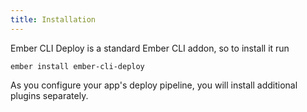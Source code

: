 ```yaml
---
title: Installation
---
```


Ember CLI Deploy is a standard Ember CLI addon, so to install it run

```
ember install ember-cli-deploy
```

As you configure your app's deploy pipeline, you will install additional plugins separately.
